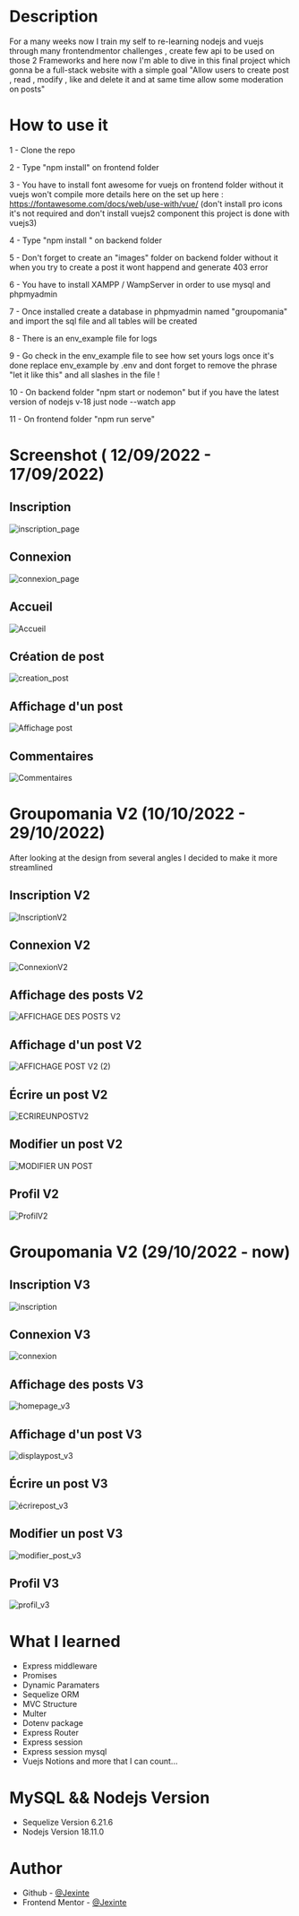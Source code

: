 # Description

For a many weeks now I train my self to re-learning nodejs and vuejs through many frontendmentor challenges , create few api to be used on those 2 Frameworks and here now I'm able to dive in this final project which gonna be a full-stack website with a simple goal "Allow users to create post , read , modify , like and delete it and at same time allow some moderation on posts"


# How to use it

 1 - Clone the repo

 2 - Type "npm install" on frontend folder
 
 3 - You have to install font awesome for vuejs on frontend folder without it vuejs won't compile more details here on the set up here : https://fontawesome.com/docs/web/use-with/vue/  (don't install pro icons it's not required and don't install vuejs2 component this project is done with vuejs3)

 4 - Type "npm install " on backend folder 
 
 5 - Don't forget to create an "images" folder on backend folder without it when you try to create a post it wont happend and generate 403 error

 6 - You have to install XAMPP / WampServer in order to use mysql and phpmyadmin

 7 - Once installed create a database in phpmyadmin named "groupomania" and import the sql file and all tables will be created 

 8 - There is an env_example file for logs 

 9 - Go check in the env_example file  to see how set yours logs once it's done replace env_example by .env and dont forget to remove the phrase "let it like this" and all slashes in the file !
  
 10 - On backend folder "npm start or nodemon" but if you have the latest version of nodejs v-18 just node --watch app 

 11 - On frontend folder "npm run serve"


# Screenshot ( 12/09/2022 - 17/09/2022)

## Inscription 
![inscription_page](https://user-images.githubusercontent.com/88725081/190871206-d7b4dd3f-a5ad-4c92-8b87-bdb14a312122.PNG)

## Connexion 
![connexion_page](https://user-images.githubusercontent.com/88725081/190871204-e93898d5-b051-44af-a11e-f2f5096e998d.PNG)

## Accueil
![Accueil](https://user-images.githubusercontent.com/88725081/191082151-68655e1d-e2e4-413d-8713-4c65b41c6933.png)


## Création de post
![creation_post](https://user-images.githubusercontent.com/88725081/190871354-56b35847-b768-4ed5-8862-789419eea229.PNG)

## Affichage d'un post
![Affichage post ](https://user-images.githubusercontent.com/88725081/191080561-13b2f27b-1fe7-473d-bcab-00518008611e.png)

## Commentaires
![Commentaires](https://user-images.githubusercontent.com/88725081/191080925-09888209-2e41-4b34-8a85-7701ff4a8afe.png)


# Groupomania V2 (10/10/2022 - 29/10/2022)

After looking at the design from several angles I decided to make it more streamlined

## Inscription V2 
![InscriptionV2](https://user-images.githubusercontent.com/88725081/194826398-d5f211a5-fd27-4108-a081-80313f55b710.PNG)

## Connexion V2
![ConnexionV2](https://user-images.githubusercontent.com/88725081/194826506-4934b957-1ba2-49dc-bc86-6da9ed684f60.png)

## Affichage des posts V2
![AFFICHAGE DES POSTS V2](https://user-images.githubusercontent.com/88725081/194826635-5d571fce-60d7-4bce-abf7-07d1a963cab7.png)

## Affichage d'un post V2
![AFFICHAGE POST V2 (2)](https://user-images.githubusercontent.com/88725081/194826686-9304750d-6b15-4a87-a5f0-0699baa5f1fb.png)

## Écrire un post V2
![ECRIREUNPOSTV2](https://user-images.githubusercontent.com/88725081/194826750-7294a5c9-5ff2-4047-9829-f2d4a4436b7c.png)


## Modifier un post V2
![MODIFIER UN POST](https://user-images.githubusercontent.com/88725081/194826798-688bbec1-b924-486d-a883-97e1b2866477.PNG)

## Profil V2

![ProfilV2](https://user-images.githubusercontent.com/88725081/194826929-5988d7e9-6ab7-4c9c-a77f-7abdcb6a153c.png)


# Groupomania V2 (29/10/2022 - now)

## Inscription V3

![inscription](https://user-images.githubusercontent.com/88725081/198844884-a19c7613-f72c-463e-950c-c6ddd50a1a9d.PNG)

## Connexion V3

![connexion](https://user-images.githubusercontent.com/88725081/198844878-dd719a33-eb01-43b3-95b5-5c124948a3d0.png)

## Affichage des posts V3

![homepage_v3](https://user-images.githubusercontent.com/88725081/198844883-84c2daf5-9da2-438d-a226-a67ffd74eb24.png)

## Affichage d'un post V3

![displaypost_v3](https://user-images.githubusercontent.com/88725081/198844880-9863ed3c-9098-4d4d-a40f-b949ab0ee59f.png)

## Écrire un post V3

![écrirepost_v3](https://user-images.githubusercontent.com/88725081/198844882-d093d47b-30ec-4d49-a1e2-3eb491fd3819.png)


## Modifier un post V3

![modifier_post_v3](https://user-images.githubusercontent.com/88725081/198844887-f7ba6241-4b48-44c9-b033-c3096face88e.png)

## Profil V3

![profil_v3](https://user-images.githubusercontent.com/88725081/198844875-f2d0d429-f683-432a-8c28-bb437ea1dc74.png)


# What I learned

 - Express middleware
 - Promises
 - Dynamic Paramaters
 - Sequelize ORM 
 - MVC Structure
 - Multer
 - Dotenv package
 - Express Router
 - Express session
 - Express session mysql
 - Vuejs Notions
  and more that I can count...


# MySQL && Nodejs Version
  - Sequelize Version 6.21.6
  - Nodejs Version 18.11.0


# Author

- Github - [@Jexinte](https://github.com/Jexinte)
- Frontend Mentor - [@Jexinte](https://www.frontendmentor.io/profile/Jexinte)



